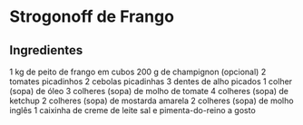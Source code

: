 # Strogonoff de Frango 

## Ingredientes 

1 kg de peito de frango em cubos
200 g de champignon (opcional)
2 tomates picadinhos
2 cebolas picadinhas
3 dentes de alho picados
1 colher (sopa) de óleo
3 colheres (sopa) de molho de tomate
4 colheres (sopa) de ketchup
2 colheres (sopa) de mostarda amarela
2 colheres (sopa) de molho inglês
1 caixinha de creme de leite
sal e pimenta-do-reino a gosto